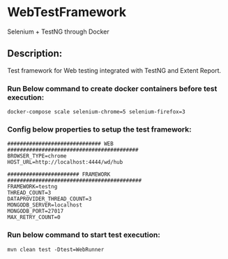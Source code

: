# WebTestFramework
Selenium + TestNG through Docker

## Description:
Test framework for Web testing integrated with TestNG and Extent Report.

### Run Below command to create docker containers before test execution:
```
docker-compose scale selenium-chrome=5 selenium-firefox=3
```

### Config below properties to setup the test framework:
```
############################## WEB ##########################################
BROWSER_TYPE=chrome
HOST_URL=http://localhost:4444/wd/hub

####################### FRAMEWORK ###########################################
FRAMEWORK=testng
THREAD_COUNT=3
DATAPROVIDER_THREAD_COUNT=3
MONGODB_SERVER=localhost
MONGODB_PORT=27017
MAX_RETRY_COUNT=0
```

### Run below command to start test execution:
```
mvn clean test -Dtest=WebRunner
```
